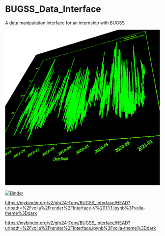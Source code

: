 # BUGSS_Data_Interface
 A data manipulation interface for an internship with BUGSS

![Interface Logo](logo.png)

[![Binder](https://mybinder.org/badge_logo.svg)](https://mybinder.org/v2/gh/24-Tony/BUGSS_Interface/HEAD?urlpath=%2Fvoila%2Frender%2FInterface-V%201.1.1.ipynb%3Fvoila-theme%3Ddark)

https://mybinder.org/v2/gh/24-Tony/BUGSS_Interface/HEAD?urlpath=%2Fvoila%2Frender%2FInterface-V%201.1.1.ipynb%3Fvoila-theme%3Ddark

https://mybinder.org/v2/gh/24-Tony/BUGSS_Interface/HEAD?urlpath=%2Fvoila%2Frender%2FInterface.ipynb%3Fvoila-theme%3Ddark
